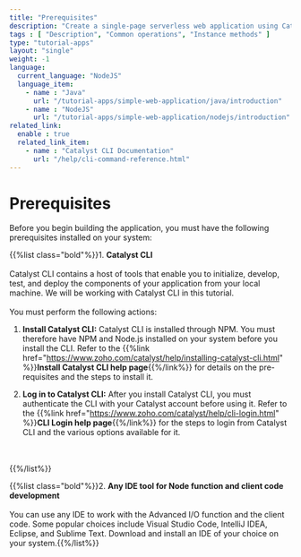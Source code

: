 ```yaml
---
title: "Prerequisites"
description: "Create a single-page serverless web application using Catalyst Advanced I/O Function and Catalyst Data Store that allows you to report or look up alien encounters in a city."
tags : [ "Description", "Common operations", "Instance methods" ]
type: "tutorial-apps"
layout: "single"
weight: -1
language:
  current_language: "NodeJS"
  language_item:
    - name : "Java"
      url: "/tutorial-apps/simple-web-application/java/introduction"
    - name : "NodeJS"
      url: "/tutorial-apps/simple-web-application/nodejs/introduction"
related_link:
  enable : true
  related_link_item:
    - name : "Catalyst CLI Documentation"
      url: "/help/cli-command-reference.html"
---
```



# Prerequisites

Before you begin building the application, you must have the following prerequisites installed on your system:

{{%list class="bold"%}}1. **Catalyst CLI**
\
\
Catalyst CLI contains a host of tools that enable you to initialize, develop, test, and deploy the components of your application from your local machine. We will be working with Catalyst CLI in this tutorial.
\
\
You must perform the following actions:

   1.  **Install Catalyst CLI:** Catalyst CLI is installed through NPM. You must therefore have NPM and Node.js installed on your system before you install the CLI. Refer to the {{%link href="https://www.zoho.com/catalyst/help/installing-catalyst-cli.html" %}}**Install Catalyst CLI help page**{{%/link%}} for details on the pre-requisites and the steps to install it.

   2. **Log in to Catalyst CLI:** After you install Catalyst CLI, you must authenticate the CLI with your Catalyst account before using it. Refer to the {{%link href="https://www.zoho.com/catalyst/help/cli-login.html" %}}**CLI Login help page**{{%/link%}} for the steps to login from Catalyst CLI and the various options available for it.
 <br>
 <br>
{{%/list%}}

{{%list class="bold"%}}2. **Any IDE tool for Node function and client code development**
\
\
You can use any IDE to work with the Advanced I/O function and the client code. Some popular choices include Visual Studio Code, IntelliJ IDEA, Eclipse, and Sublime Text. Download and install an IDE of your choice on your system.{{%/list%}}

